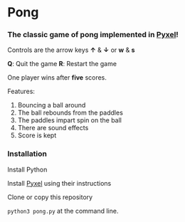 # Pong #
### The classic game of pong implemented in [Pyxel](https://github.com/kitao/pyxel)! ###

Controls are the arrow keys **↑** & **↓** or **w** & **s**

**Q**: Quit the game
**R**: Restart the game

One player wins after **five** scores.

Features:

1. Bouncing a ball around
2. The ball rebounds from the paddles
3. The paddles impart spin on the ball
4. There are sound effects
5. Score is kept

### Installation ###

Install Python

Install [Pyxel](https://github.com/kitao/pyxel) using their instructions

Clone or copy this repository

`python3 pong.py` at the command line.